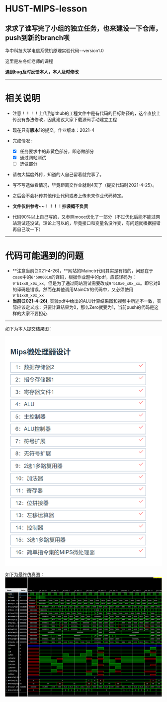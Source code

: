 # HUST-MIPS-lesson

## **求求了谁写完了小组的独立任务，也来建设一下仓库，push到新的branch呗**

华中科技大学电信系微机原理实验代码--version1.0

这里是左冬红老师的课程

**遇到bug及时反馈本人，本人及时修改**

---

# 相关说明

- 注意！！！！上传到github的工程文件中是有代码的目标路径的，这个直接上传没有办法修改，因此建议大家下载源码手动建立工程

- 现在只有**版本1**的提交。作业版本：2021-4
- 完成情况 :
  - [x] 任务要求中的非黄色部分，即必做部分
  - [x] 通过网站测试
  - [ ] 选做部分
- 请勿大幅度外传，知道的人自己留着就完事了。
- 写不写选做看情况，毕竟距离交作业就剩4天了（提交代码时2021-4-25）。
- 之后会不会补传其他作业代码或者上传未来作业代码待定。
- **文件仅供参考~~！！！！抄袭概不负责**
- 代码90%以上自己写的，又参照mooc优化了一部分（不过优化后能不能过网站测试还没试，理论上可以的，毕竟接口和变量名没咋变，有问题就根据报错再自己改一下）

---

# 代码可能遇到的问题

- **注意当前(2021-4-26)，**网站的Mainctr代码其实是有错的，问题在于case中的`6'b000010`的译码，根据作业题中的pdf，应该译码为：`9'b1xx0_x0x_xx`，但是为了通过网站测试需要改成`9'b10x0_x0x_xx`。即它对B的译码是错误。然而在其他调用MainCtr的代码中，又必须使用`9'b1xx0_x0x_xx`
- **当前(2021-4-26)**, 实验pdf中给出的ALU计算结果图和视频中所述不一致，实际应该定义成：只要计算结果为0，那么Zero就要为1，当前push的代码是这样的大家不要担心

---

如下为本人提交结果图：

![](Micro_CPU/Result_figures/本人网站提交结果.png)



如下为最终仿真图：![](./Micro_CPU/Result_figures/mipscpu_sim.png)

